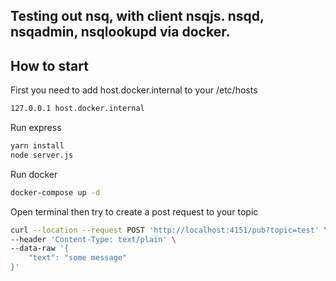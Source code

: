 ## Testing out nsq, with client nsqjs. nsqd, nsqadmin, nsqlookupd via docker.

## How to start

First you need to add host.docker.internal to your /etc/hosts
```bash
127.0.0.1 host.docker.internal
```

Run express
```bash
yarn install
node server.js
```

Run docker
```bash
docker-compose up -d
```

Open terminal then try to create a post request to your topic
```bash
curl --location --request POST 'http://localhost:4151/pub?topic=test' \
--header 'Content-Type: text/plain' \
--data-raw '{
	"text": "some message"
}'
```
